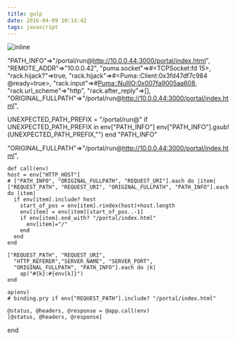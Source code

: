 ```yaml
---
title: gulp
date: 2016-04-09 10:14:42
tags: javascript
---
```


![inline](https://i.imgur.com/EAh2GMN.png=300x "Title")

 "PATH_INFO"=>"/portal/run@http://10.0.0.44:3000/portal/index.html",
 "REMOTE_ADDR"=>"10.0.0.42",
 "puma.socket"=>#<TCPSocket:fd 15>,
 "rack.hijack?"=>true,
 "rack.hijack"=>#<Puma::Client:0x3fd47df7c984 @ready=true>,
 "rack.input"=>#<Puma::NullIO:0x007fa9005aa608>,
 "rack.url_scheme"=>"http",
 "rack.after_reply"=>[],
 "ORIGINAL_FULLPATH"=>"/portal/run@http://10.0.0.44:3000/portal/index.html",

UNEXPECTED_PATH_PREFIX = "/portal/run@"
if  UNEXPECTED_PATH_PREFIX in env["PATH_INFO"]
    env["PATH_INFO"].gsub!(UNEXPECTED_PATH_PREFIX,"")
end
 "PATH_INFO"

  "ORIGINAL_FULLPATH"=>"/portal/run@http://10.0.0.44:3000/portal/index.html",



    def call(env)
    host = env["HTTP_HOST"]
    # ["PATH_INFO", "ORIGINAL_FULLPATH", "REQUEST_URI"].each do |item|
    ["REQUEST_PATH", "REQUEST_URI", "ORIGINAL_FULLPATH", "PATH_INFO"].each do |item|
      if env[item].include? host
        start_of_pos = env[item].rindex(host)+host.length
        env[item] = env[item][start_of_pos..-1]
        if env[item].end_with? "/portal/index.html"
          env[item]="/"
        end
      end
    end

    ["REQUEST_PATH", "REQUEST_URI",
      "HTTP_REFERER","SERVER_NAME", "SERVER_PORT",
      "ORIGINAL_FULLPATH", "PATH_INFO"].each do |k|
        ap("#{k}:#{env[k]}")
    end

    ap(env)
    # binding.pry if env["REQUEST_PATH"].include? "/portal/index.html"

    @status, @headers, @response = @app.call(env)
    [@status, @headers, @response]
  end
